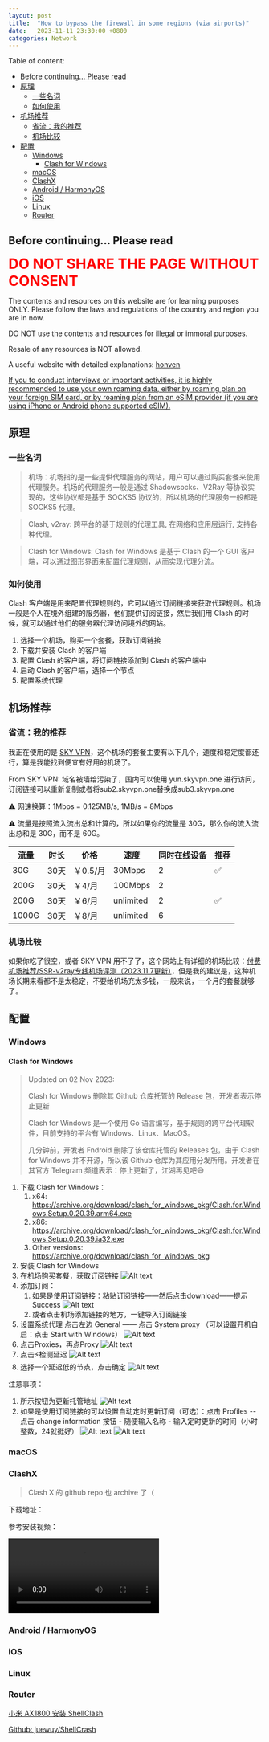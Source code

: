 ```yaml
---
layout: post
title:  "How to bypass the firewall in some regions (via airports)"
date:   2023-11-11 23:30:00 +0800
categories: Network
---
```



Table of content:
- [Before continuing... Please read](#before-continuing-please-read)
- [原理](#原理)
  - [一些名词](#一些名词)
  - [如何使用](#如何使用)
- [机场推荐](#机场推荐)
  - [省流：我的推荐](#省流我的推荐)
  - [机场比较](#机场比较)
- [配置](#配置)
  - [Windows](#windows)
    - [Clash for Windows](#clash-for-windows)
  - [macOS](#macos)
  - [ClashX](#clashx)
  - [Android / HarmonyOS](#android--harmonyos)
  - [iOS](#ios)
  - [Linux](#linux)
  - [Router](#router)

## Before continuing... Please read

<span style="color:red;font-weight:700;font-size:28px">
DO NOT SHARE THE PAGE WITHOUT CONSENT
</span>

The contents and resources on this website are for learning purposes ONLY. Please follow the laws and regulations of the country and region you are in now. 

DO NOT use the contents and resources for illegal or immoral purposes. 

Resale of any resources is NOT allowed.

A useful website with detailed explanations: [honven](https://sites.google.com/view/honven/%E9%A6%96%E9%A1%B5)

<ins>If you to conduct interviews or important activities, it is highly recommended to use your own roaming data, either by roaming plan on your foreign SIM card, or by roaming plan from an eSIM provider (if you are using iPhone or Android phone supported eSIM).</ins>

## 原理

### 一些名词

> 机场：机场指的是一些提供代理服务的网站，用户可以通过购买套餐来使用代理服务。机场的代理服务一般是通过 Shadowsocks、V2Ray 等协议实现的，这些协议都是基于 SOCKS5 协议的，所以机场的代理服务一般都是 SOCKS5 代理。

> Clash, v2ray: 跨平台的基于规则的代理工具, 在网络和应用层运行, 支持各种代理。

> Clash for Windows: Clash for Windows 是基于 Clash 的一个 GUI 客户端，可以通过图形界面来配置代理规则，从而实现代理分流。

### 如何使用

Clash 客户端是用来配置代理规则的，它可以通过订阅链接来获取代理规则。机场一般是个人在境外组建的服务器，他们提供订阅链接，然后我们用 Clash 的时候，就可以通过他们的服务器代理访问境外的网站。

1. 选择一个机场，购买一个套餐，获取订阅链接
2. 下载并安装 Clash 的客户端
3. 配置 Clash 的客户端，将订阅链接添加到 Clash 的客户端中
4. 启动 Clash 的客户端，选择一个节点
5. 配置系统代理

## 机场推荐

### 省流：我的推荐

我正在使用的是 [SKY VPN](https://skyvpn.one)，这个机场的套餐主要有以下几个，速度和稳定度都还行，算是我能找到便宜有好用的机场了。

From SKY VPN: 域名被墙给污染了，国内可以使用 yun.skyvpn.one 进行访问，订阅链接可以重新复制或者将sub2.skyvpn.one替换成sub3.skyvpn.one

⚠️ 网速换算：1Mbps = 0.125MB/s, 1MB/s = 8Mbps

⚠️ 流量是按照流入流出总和计算的，所以如果你的流量是 30G，那么你的流入流出总和是 30G，而不是 60G。

| 流量 | 时长 | 价格 | 速度 | 同时在线设备 | 推荐 |
| --- | --- | --- | --- | --- | --- |
| 30G | 30天 | ￥0.5/月 | 30Mbps | 2 | ✅ |
| 200G | 30天 | ￥4/月 | 100Mbps | 2 |
| 200G | 30天 | ￥6/月 | unlimited | 2 | ✅ |
| 1000G | 30天 | ￥8/月 | unlimited | 6 |

### 机场比较

如果你吃了很空，或者 SKY VPN 用不了了，这个网站上有详细的机场比较：[付费机场推荐/SSR-v2ray专线机场评测（2023.11.7更新）](https://sites.google.com/view/honven/%E9%A6%96%E9%A1%B5/%E6%9C%BA%E5%9C%BA%E6%8E%A8%E8%8D%90)，但是我的建议是，这种机场长期来看都不是太稳定，不要给机场充太多钱，一般来说，一个月的套餐就够了。

## 配置

### Windows

#### Clash for Windows

> Updated on 02 Nov 2023: 
> 
> Clash for Windows 删除其 Github 仓库托管的 Release 包，开发者表示停止更新
> 
> Clash for Windows 是一个使用 Go 语言编写，基于规则的跨平台代理软件，目前支持的平台有 Windows、Linux、MacOS。
> 
> 几分钟前，开发者 Fndroid 删除了该仓库托管的 Releases 包，由于 Clash for Windows 并不开源，所以该 Github 仓库为其应用分发所用。开发者在其官方 Telegram 频道表示：停止更新了，江湖再见吧😅

1. 下载 Clash for Windows：
   1. x64: https://archive.org/download/clash_for_windows_pkg/Clash.for.Windows.Setup.0.20.39.arm64.exe
   2. x86: https://archive.org/download/clash_for_windows_pkg/Clash.for.Windows.Setup.0.20.39.ia32.exe
   3. Other versions: https://archive.org/download/clash_for_windows_pkg
2. 安装 Clash for Windows
3. 在机场购买套餐，获取订阅链接
   ![Alt text](/assets/image-1.png)
4. 添加订阅：
   1. 如果是使用订阅链接：粘贴订阅链接——然后点击download——提示 Success 
   ![Alt text](/assets/image.png)
    2. 或者点击机场添加链接的地方，一键导入订阅链接
5. 设置系统代理
   点击左边 General —— 点击 System proxy （可以设置开机自启：点击 Start with Windows）
   ![Alt text](/assets/image-2.png)
6. 点击Proxies，再点Proxy
   ![Alt text](../../assets/image-3.png)
7. 点击⚡检测延迟
   ![Alt text](/assets/image-4.png)
8. 选择一个延迟低的节点，点击确定
   ![Alt text](/assets/image-5.png)
   
注意事项：
1. 所示按钮为更新托管地址
   ![Alt text](/assets/image-6.png)
2. 如果是使用订阅链接的可以设置自动定时更新订阅（可选）：点击 Profiles -- 点击 change information 按钮 - 随便输入名称 - 输入定时更新的时间（小时整数，24就挺好）
   ![Alt text](/assets/image-8.png)
   ![Alt text](/assets/image-7.png)

### macOS

### ClashX

> Clash X 的 github repo 也 archive 了（

下载地址：

参考安装视频：

<video src="/assets/Screen%20Recording%202023-09-16%20at%207.26.59%E2%80%AFPM.mp4" controls title="Title"></video>

### Android / HarmonyOS

### iOS

### Linux

### Router

[小米 AX1800 安装 ShellClash](https://zhuanlan.zhihu.com/p/458905777)

[Github: juewuy/ShellCrash](https://github.com/juewuy/ShellCrash/releases)